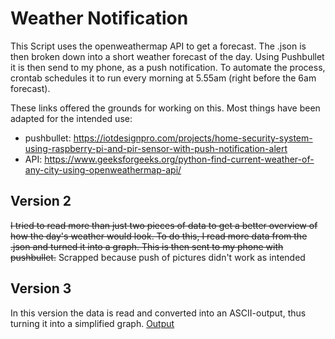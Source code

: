 # Weather Notification

This Script uses the openweathermap API to get a forecast. The .json is then broken down into a short weather forecast of the day.
Using Pushbullet it is then send to my phone, as a push notification.
To automate the process, crontab schedules it to run every morning at 5.55am (right before the 6am forecast).



These links offered the grounds for working on this. Most things have been adapted for the intended use:
- pushbullet: https://iotdesignpro.com/projects/home-security-system-using-raspberry-pi-and-pir-sensor-with-push-notification-alert
- API: https://www.geeksforgeeks.org/python-find-current-weather-of-any-city-using-openweathermap-api/

## Version 2
~~I tried to read more than just two pieces of data to get a better overview of how the day's weather would look. To do this, I read more data from the .json and turned it into a graph. This is then sent to my phone with pushbullet.~~ Scrapped because push of pictures didn't work as intended

## Version 3
In this version the data is read and converted into an ASCII-output, thus turning it into a simplified graph. 
[Output](output.png)
